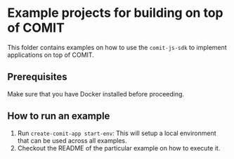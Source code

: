 # Example projects for building on top of COMIT

This folder contains examples on how to use the `comit-js-sdk` to implement applications on top of COMIT.

## Prerequisites

Make sure that you have Docker installed before proceeding.

## How to run an example

1. Run `create-comit-app start-env`: This will setup a local environment that can be used across all examples.
2. Checkout the README of the particular example on how to execute it.
